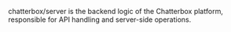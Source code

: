 chatterbox/server is the backend logic of the Chatterbox platform, responsible for API handling and server-side operations.